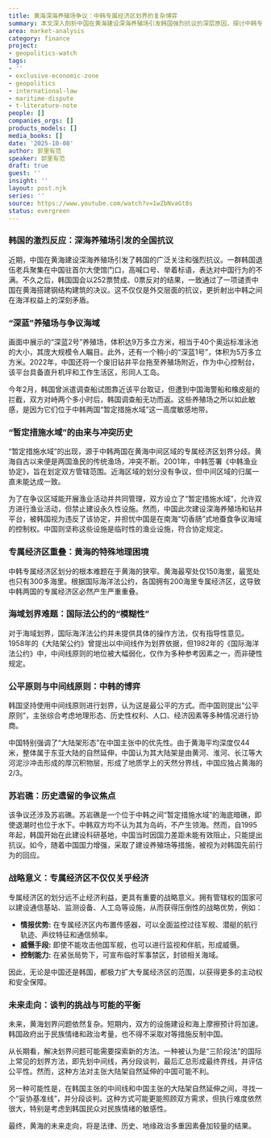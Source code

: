 ```yaml
---
title: 黄海深海养殖场争议：中韩专属经济区划界的复杂博弈
summary: 本文深入剖析中国在黄海建设深海养殖场引发韩国强烈抗议的深层原因，探讨中韩专属经济区划界的历史渊源、法律争议及地缘政治影响，并分析未来可能的发展走向。
area: market-analysis
category: finance
project:
- geopolitics-watch
tags:
- ''
- exclusive-economic-zone
- geopolitics
- international-law
- maritime-dispute
- t-literature-note
people: []
companies_orgs: []
products_models: []
media_books: []
date: '2025-10-08'
author: 郭里有范
speaker: 郭里有范
draft: true
guest: ''
insight: ''
layout: post.njk
series: ''
source: https://www.youtube.com/watch?v=1wZbNvaGt8s
status: evergreen
---
```

### 韩国的激烈反应：深海养殖场引发的全国抗议

近期，中国在黄海建设深海养殖场引发了韩国的广泛关注和强烈抗议。一群韩国退伍老兵聚集在中国驻首尔大使馆门口，高喊口号、举着标语，表达对中国行为的不满。不久之后，韩国国会以252票赞成、0票反对的结果，一致通过了一项谴责中国在黄海搭建钢结构建筑的决议。这不仅仅是外交层面的抗议，更折射出中韩之间在海洋权益上的深刻矛盾。

### “深蓝”养殖场与争议海域

画面中展示的“深蓝2号”养殖场，体积达9万多立方米，相当于40个奥运标准泳池的大小，其庞大规模令人瞩目。此外，还有一个稍小的“深蓝1号”，体积为5万多立方米。2022年，中国还将一个废旧钻井平台拖至养殖场附近，作为中心控制台，该平台具备直升机坪和工作生活区，形同人工岛。

今年2月，韩国曾派遣调查船试图靠近该平台取证，但遭到中国海警船和橡皮艇的拦截，双方对峙两个多小时后，韩国调查船无功而返。这些养殖场之所以如此敏感，是因为它们位于中韩两国“暂定措施水域”这一高度敏感地带。

### “暂定措施水域”的由来与冲突历史

“暂定措施水域”的出现，源于中韩两国在黄海中间区域的专属经济区划界分歧。黄海自古以来便是两国渔民的传统渔场，冲突不断。2001年，中韩签署《中韩渔业协定》，旨在划定双方管辖范围。近海区域的划分没有争议，但中间区域的归属一直未能达成一致。

为了在争议区域能开展渔业活动并共同管理，双方设立了“暂定措施水域”，允许双方进行渔业活动，但禁止建设永久性设施。然而，中国此次建设深海养殖场和钻井平台，被韩国视为违反了该协定，并担忧中国是在南海“切香肠”式地蚕食争议海域的控制权。中国则坚称这些设施是临时性的渔业设施，符合协定规定。

### 专属经济区重叠：黄海的特殊地理困境

中韩专属经济区划分的根本难题在于黄海的狭窄。黄海最窄处仅150海里，最宽处也只有300多海里。根据国际海洋法公约，各国拥有200海里专属经济区，这导致中韩两国的专属经济区必然产生严重重叠。

### 海域划界难题：国际法公约的“模糊性”

对于海域划界，国际海洋法公约并未提供具体的操作方法，仅有指导性意见。1958年的《大陆架公约》曾提出以中间线作为划界依据，但1982年的《国际海洋法公约》中，中间线原则的地位被大幅弱化，仅作为多种参考因素之一，而非硬性规定。

### 公平原则与中间线原则：中韩的博弈

韩国坚持使用中间线原则进行划界，认为这是最公平的方式。而中国则提出“公平原则”，主张综合考虑地理形态、历史性权利、人口、经济因素等多种情况进行协商。

中国特别强调了“大陆架形态”在中国主张中的优先性。由于黄海平均深度仅44米，整体属于东亚大陆的自然延伸，中国认为其大陆架是由黄河、淮河、长江等大河泥沙冲击形成的厚沉积物层，形成了地质学上的天然分界线，中国应独占黄海的2/3。

### 苏岩礁：历史遗留的争议焦点

该争议还涉及苏岩礁。苏岩礁是一个位于中韩之间“暂定措施水域”的海底暗礁，即使退潮时也位于水下。中韩双方均不认为其为岛屿，不产生领海。然而，自1995年起，韩国开始在此建设科研基地，中国当时因国力差距未能有效阻止，只能提出抗议。如今，随着中国国力增强，采取了建设养殖场等措施，被视为对韩国先前行为的回应。

### 战略意义：专属经济区不仅仅关乎经济

专属经济区的划分远不止经济利益，更具有重要的战略意义。拥有管辖权的国家可以建设通信基站、监测设备、人工岛等设施，从而获得压倒性的战略优势，例如：

*   **情报优势:** 在专属经济区内布置传感器，可以全面监控过往军舰、潜艇的航行轨迹、声纹特征和通信频率。
*   **威慑手段:** 即使不能攻击他国军舰，也可以进行监视和伴航，形成威慑。
*   **控制能力:** 在紧张局势下，可宣布临时军事禁区，封锁相关海域。

因此，无论是中国还是韩国，都极力扩大专属经济区的范围，以获得更多的主动权和安全保障。

### 未来走向：谈判的挑战与可能的平衡

未来，黄海划界问题依然复杂。短期内，双方的设施建设和海上摩擦预计将加速。韩国政府出于民族情绪和政治考量，也不得不采取对等措施反制中国。

从长期看，解决划界问题可能需要探索新的方法。一种被认为是“三阶段法”的国际上常见的划界方法，即先划中间线，再分段谈判，最后汇总形成最终界线，并评估公平性。然而，这种方法对主张大陆架自然延伸的中国可能不利。

另一种可能性是，在韩国主张的中间线和中国主张的大陆架自然延伸之间，寻找一个“妥协基准线”，并分段谈判。这种方式可能更能照顾双方需求，但执行难度依然很大，特别是考虑到韩国民众对民族情绪的敏感性。

最终，黄海的未来走向，将是法律、历史、地缘政治多重因素叠加较量的结果。
